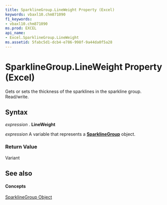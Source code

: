```yaml
---
title: SparklineGroup.LineWeight Property (Excel)
keywords: vbaxl10.chm871090
f1_keywords:
- vbaxl10.chm871090
ms.prod: EXCEL
api_name:
- Excel.SparklineGroup.LineWeight
ms.assetid: 5fabc5d1-dcb4-e786-998f-9a44da0f5a28
---
```



# SparklineGroup.LineWeight Property (Excel)

Gets or sets the thickness of the sparklines in the sparkline group. Read/write.


## Syntax

 _expression_ . **LineWeight**

 _expression_ A variable that represents a **[SparklineGroup](sparklinegroup-object-excel.md)** object.


### Return Value

Variant


## See also


#### Concepts


[SparklineGroup Object](sparklinegroup-object-excel.md)

